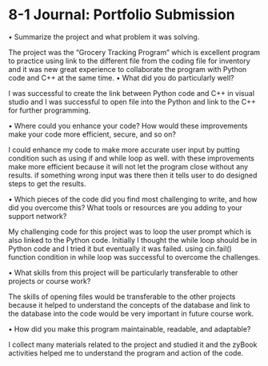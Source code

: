 # 8-1 Journal: Portfolio Submission
•	Summarize the project and what problem it was solving.

The project was the “Grocery Tracking Program” which is excellent program to practice using link to the different file from the coding file for inventory and it was new great experience to collaborate the program with Python code and C++ at the same time.
•	What did you do particularly well?

I was successful to create the link between Python code and C++ in visual studio and I was successful to open file into the Python and link to the C++ for further programming.

•	Where could you enhance your code? How would these improvements make your code more efficient, secure, and so on?

I could enhance my code to make more accurate user input by putting condition such as using if and while loop as well. with these improvements make more efficient because it will not let the program close without any results. if something wrong input was there then it tells user to do designed steps to get the results. 

•	Which pieces of the code did you find most challenging to write, and how did you overcome this? What tools or resources are you adding to your support network?

My challenging code for this project was to loop the user prompt which is also linked to the Python code. Initially I thought the while loop should be in Python code and I tried it but eventually it was failed. using cin.fail() function condition in while loop was successful to overcome the challenges.

•	What skills from this project will be particularly transferable to other projects or course work?

The skills of opening files would be transferable to the other projects because it helped to understand the concepts of the database and link to the database into the code would be very important in future course work.

•	How did you make this program maintainable, readable, and adaptable?

I collect many materials related to the project and studied it and the zyBook activities helped me to understand the program and action of the code.
